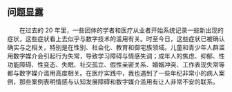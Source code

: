 ## 问题显露

&emsp;&emsp;在过去的 20 年里，一些团体的学者和医疗从业者开始系统记录一些新出现的症状，这些症状看上去似乎与数字技术的滥用有关。时至今日，这些症状已被确认确实与之相关，特别是在性别、社会化、教育和御宅族领域。儿童和青少年人群滥用数字媒介会引起行为失常，导致学习障碍与情感失调；成年人的焦虑、抑郁、性功能障碍、性变态、失眠、社交孤立、假性亲密关系、婚姻冲突、工作表现失常等都与数字媒介滥用高度相关。在医疗实践中，我也遇到了一些年纪非常小的病人案例，那些案例表明情感与认知发展障碍和数字媒介滥用有让人非常不安的联系。